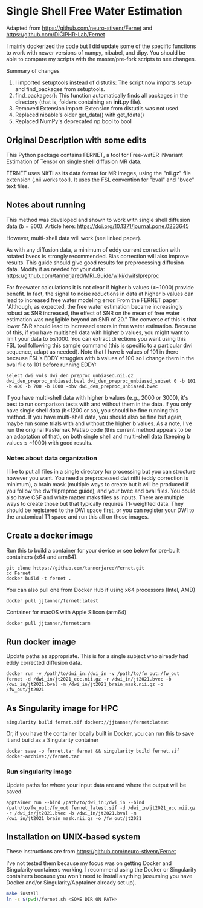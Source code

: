 # Single Shell Free Water Estimation

Adapted from https://github.com/neuro-stivenr/Fernet and https://github.com/DiCIPHR-Lab/Fernet

I mainly dockerized the code but I did update some of the specific functions to work with newer versions of numpy, nibabel, and dipy. You should be able to compare my scripts with the master/pre-fork scripts to see changes.

Summary of changes

1. I imported setuptools instead of distutils: The script now imports setup and find_packages from setuptools.
2. find_packages(): This function automatically finds all packages in the directory (that is, folders containing an __init__.py file).
3. Removed Extension import: Extension from distutils was not used.
4. Replaced nibable's older get_data() with get_fdata()
5. Replaced NumPy's deprecated np.bool to bool

## Original Description with some edits

This Python package contains FERNET, a tool for Free-watER iNvariant 
Estimation of Tensor on single shell diffusion MR data. 

FERNET uses NIfTI as its data format for MR images, using the "nii.gz" 
file extension (.nii works too!). It uses the FSL convention for "bval" and "bvec" text files. 

## Notes about running
This method was developed and shown to work with single shell diffusion data (b = 800). Article here: https://doi.org/10.1371/journal.pone.0233645

However, multi-shell data will work (see linked paper).

As with any diffusion data, a minimum of eddy current correction with rotated bvecs is strongly recommended. Bias correction will also improve results. This guide should give good results for preprocessing diffusion data. Modify it as needed for your data: https://github.com/tannerjared/MRI_Guide/wiki/dwifslpreproc

For freewater calculations it is not clear if higher b values (≥~1000) provide benefit. In fact, the signal to noise reductions in data at higher b values can lead to increased free water modeling error. From the FERNET paper: "Although, as expected, the free water estimation became increasingly robust as SNR increased, the effect of SNR on the mean of free water estimation was negligible beyond an SNR of 20." The converse of this is that lower SNR should lead to increased errors in free water estimation. Because of this, if you have multishell data with higher b values, you might want to limit your data to b≤1000. You can extract directions you want using this FSL tool following this sample command (this is specific to a particular dwi sequence, adapt as needed). Note that I have b values of 101 in there because FSL's EDDY struggles with b values of 100 so I change them in the bval file to 101 before running EDDY:
```
select_dwi_vols dwi_den_preproc_unbiased.nii.gz dwi_den_preproc_unbiased.bval dwi_den_preproc_unbiased_subset 0 -b 101 -b 400 -b 700 -b 1000 -obv dwi_den_preproc_unbiased.bvec
```
If you have multi-shell data with higher b values (e.g., 2000 or 3000), it's best to run comparison tests with and without them in the data. If you only have single shell data (b≤1200 or so), you should be fine running this method. If you have multi-shell data, you should also be fine but again, maybe run some trials with and without the higher b values. As a note, I've run the original Pasternak Matlab code (this current method appears to be an adaptation of that), on both single shell and multi-shell data (keeping b values ≤ ~1000) with good results.

### Notes about data organization

I like to put all files in a single directory for processing but you can structure however you want. You need a preprocessed dwi nifti (eddy correction is minimum), a brain mask (multiple ways to create but it will be produced if you follow the dwifslpreproc guide), and your bvec and bval files. You could also have CSF and white matter maks files as inputs. There are multiple ways to create those but that typically requires T1-weighted data. They should be registered to the DWI space first, or you can register your DWI to the anatomical T1 space and run this all on those images.

## Create a docker image
Run this to build a container for your device or see below for pre-built containers (x64 and arm64).
```
git clone https://github.com/tannerjared/Fernet.git 
cd Fernet
docker build -t fernet .
```
You can also pull one from Docker Hub if using x64 processors (Intel, AMD)
```
docker pull jjtanner/fernet:latest
```
Container for macOS with Apple Silicon (arm64)
```
docker pull jjtanner/fernet:arm
```
## Run docker image

Update paths as appropriate. This is for a single subject who already had eddy corrected diffusion data.
```
docker run -v /path/to/dwi_in:/dwi_in -v /path/to/fw_out:/fw_out fernet -d /dwi_in/jt2021_ecc.nii.gz -r /dwi_in/jt2021.bvec -b /dwi_in/jt2021.bval -m /dwi_in/jt2021_brain_mask.nii.gz -o /fw_out/jt2021
```

## As Singularity image for HPC
```
singularity build fernet.sif docker://jjtanner/fernet:latest
```
Or, if you have the container locally built in Docker, you can run this to save it and build as a Singularity container
```
docker save -o fernet.tar fernet && singularity build fernet.sif docker-archive://fernet.tar
```

### Run singularity image
Update paths for where your input data are and where the output will be saved.
```
apptainer run --bind /path/to/dwi_in:/dwi_in --bind /path/to/fw_out:/fw_out fernet_latest.sif -d /dwi_in/jt2021_ecc.nii.gz -r /dwi_in/jt2021.bvec -b /dwi_in/jt2021.bval -m /dwi_in/jt2021_brain_mask.nii.gz -o /fw_out/jt2021
```

## Installation on UNIX-based system
These instructions are from https://github.com/neuro-stivenr/Fernet

I've not tested them because my focus was on getting Docker and Singularity containers working. I recommend using the Docker or Singularity containers because you won't need to install anything (assuming you have Docker and/or Singularity/Apptainer already set up).

```bash
make install
ln -s $(pwd)/fernet.sh <SOME DIR ON PATH>
```
